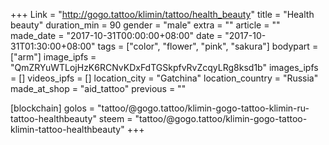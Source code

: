+++
Link = "http://gogo.tattoo/klimin/tattoo/health_beauty"
title = "Health beauty"
duration_min = 90
gender = "male"
extra = ""
article = ""
made_date = "2017-10-31T00:00:00+08:00"
date = "2017-10-31T01:30:00+08:00"
tags = ["color", "flower", "pink", "sakura"]
bodypart = ["arm"]
image_ipfs = "QmZRYuWTLojHzK6RCNvKDxFdTGSkpfvRvZcqyLRg8ksd1b"
images_ipfs = []
videos_ipfs = []
location_city = "Gatchina"
location_country = "Russia"
made_at_shop = "aid_tattoo"
previous = ""

[blockchain]
golos = "tattoo/@gogo.tattoo/klimin-gogo-tattoo-klimin-ru-tattoo-healthbeauty"
steem = "tattoo/@gogo.tattoo/klimin-gogo-tattoo-klimin-tattoo-healthbeauty"
+++
